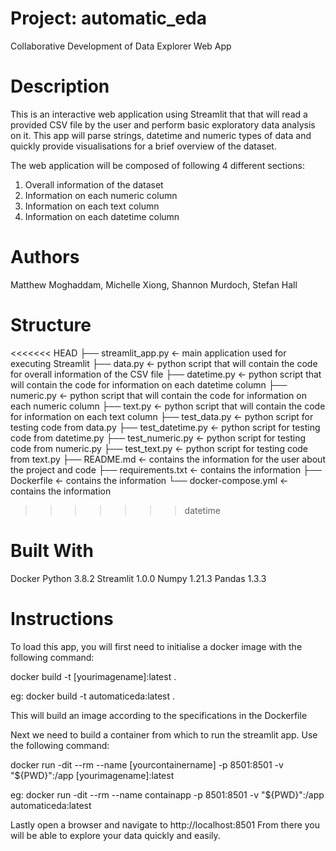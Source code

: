 # Project: automatic_eda
Collaborative Development of Data Explorer Web App

# Description
This is an interactive web application using Streamlit that that will read a provided CSV file by the user and perform basic exploratory data analysis on it.
This app will parse strings, datetime and numeric types of data and quickly provide visualisations for a brief overview of the dataset.

The web application will be composed of following 4 different sections:
1.	Overall information of the dataset
2.	Information on each numeric column
3.	Information on each text column
4.	Information on each datetime column

# Authors
Matthew Moghaddam,
Michelle Xiong,
Shannon Murdoch,
Stefan Hall

# Structure

<<<<<<< HEAD
    ├── streamlit_app.py   <- main application used for executing Streamlit
    ├── data.py            <- python script that will contain the code for overall information of the CSV file 
    ├── datetime.py        <- python script that will contain the code for information on each datetime column 
    ├── numeric.py         <- python script that will contain the code for information on each numeric column 
    ├── text.py            <- python script that will contain the code for information on each text column 
    ├── test_data.py       <- python script for testing code from data.py
    ├── test_datetime.py   <- python script for testing code from datetime.py
    ├── test_numeric.py    <- python script for testing code from numeric.py
    ├── test_text.py       <- python script for testing code from text.py
    ├── README.md          <- contains the information for the user about the project and code
    ├── requirements.txt   <- contains the information
    ├── Dockerfile         <- contains the information
    └── docker-compose.yml <- contains the information
>>>>>>> datetime

# Built With
Docker
Python 3.8.2
Streamlit 1.0.0
Numpy 1.21.3
Pandas 1.3.3


# Instructions
To load this app, you will first need to initialise a docker image with the following command:

docker build -t [yourimagename]:latest .

eg:
    docker build -t automaticeda:latest .

This will build an image according to the specifications in the Dockerfile

Next we need to build a container from which to run the streamlit app. Use the following command:

docker run -dit --rm --name [yourcontainername] -p 8501:8501 -v "${PWD}":/app [yourimagename]:latest

eg:
    docker run -dit --rm --name containapp -p 8501:8501 -v "${PWD}":/app automaticeda:latest

Lastly open a browser and navigate to http://localhost:8501 
From there you will be able to explore your data quickly and easily.

